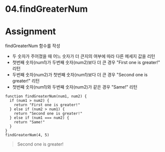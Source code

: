 # 04.findGreaterNum

# Assignment

findGreaterNum 함수를 작성

- 두 숫자가 주어졌을 때 어느 숫자가 더 큰지의 여부에 따라 다른 메세지 값을 리턴
- 첫번째 숫자(num1)가 두번째 숫자(num2)보다 더 큰 경우 "First one is greater!" 리턴
- 두번째 숫자(num2)가 첫번째 숫자(num1)보다 더 큰 경우 "Second one is greater!" 리턴
- 첫번째 숫자(num1)와 두번째 숫자(num2)가 같은 경우 "Same!" 리턴

```
function findGreaterNum(num1, num2) {
  if (num1 > num2) {
    return "First one is greater!"
  } else if (num2 > num1) {
    return "Second one is greater!"
  } else if (num1 === num2) {
    return "Same!"
  }
}
findGreaterNum(4, 5)
```

> Second one is greater!
